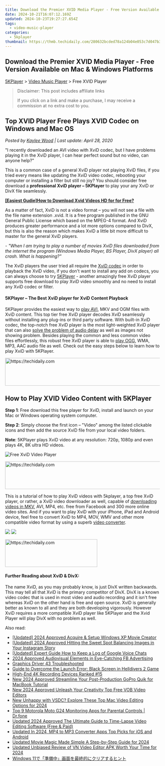 ```yaml
---
title: Download the Premier XVID Media Player - Free Version Available on Mac & Windows Platforms
date: 2024-10-21T16:07:12.169Z
updated: 2024-10-23T19:27:27.654Z
tags:
  - video-music-player
categories:
  - 5kplayer
thumbnail: https://thmb.techidaily.com/280632bcded78a124b04e053c7d047b36940366fb100b93a3444f92f9f5d3614.jpg
---
```


## Download the Premier XVID Media Player - Free Version Available on Mac & Windows Platforms

[5KPlayer](https://tools.techidaily.com/5kplayer/products/) \> [Video Music Player](https://tools.techidaily.com/5kplayer/video-music-player/) \> Free XVID Player

>  Disclaimer: This post includes affiliate links
>
>  If you click on a link and make a purchase, I may receive a commission at no extra cost to you.
>

## Top XVID Player Free Plays XVID Codec on Windows and Mac OS

 _Posted by [Kaylee Wood](https://www.quora.com/profile/Amanda-Hu-21) | Last update: April 28, 2020_

"I recently downloaded an AVI video with XviD codec, but I have problems playing it in the XviD player, I can hear perfect sound but no video, can anyone help?"

This is a common case of a general XviD player not playing XviD files, if you tried every means like updating the XviD video codec, rebooting your computer or installing a filter but still no joy? You should consider free download a **professional XviD player – 5KPlayer** to play your any XviD or DivX file seamlessly.

**[\[Easiest Gudie\]How to Download Xvid Videos HD for for Free?](https://tools.techidaily.com/5kplayer/youtube-download/)**

As a matter of fact, XviD is not a video format – you will not see a file with the file name extension .xvid. It is a free program published in the GNU General Public License which based on the MPEG-4 format. And XviD produces greater performance and a lot more options compared to DivX, but this is also the reason which makes XviD a little bit more difficult to master for the general XviD players.

_\- "When I am trying to play a number of movies XviD files downloaded from the internet the program (Windows Media Player, BS Player, DivX player) all crash. What is happening?"_ 

 The XviD players the user tried all require the [XviD codec](https://tools.techidaily.com/5kplayer/video-music-player/) in order to playback the XviD video, if you don't want to install any add on codecs, you can always choose to try [5KPlayer](https://tools.techidaily.com/5kplayer/products/) \- another amazingly free XviD player supports free download to play XviD video smoothly and no need to install any XviD codec or filter.

#### **5KPlayer – The Best XviD player for XviD Content Playback**

5KPlayer provides the easiest way to [play AVI](https://tools.techidaily.com/5kplayer/video-music-player/), MKV and OGM files with XviD content. This top tier free XviD player decodes XviD seamlessly without installing any plug-ins or third party software. With built-in XviD codec, the top-notch free XviD player is the most light-weighted XviD player that can also [solve the problem of audio delay](https://tools.techidaily.com/5kplayer/video-music-player/) as well as images not showing problem. Besides playing the common and less common video files effortlessly, this robust free XviD player is able to [play OGG](https://tools.techidaily.com/5kplayer/video-music-player/), WMA, MP3, AAC audio file as well. Check out the easy steps below to learn how to play XviD with 5KPlayer. 

<!-- affiliate ads begin -->
<a href="https://appsumo.8odi.net/c/5597632/2137378/7443" target="_top" id="2137378">
  <img src="//a.impactradius-go.com/display-ad/7443-2137378" border="0" alt="https://techidaily.com" width="600" height="90"/>
</a>
<img height="0" width="0" src="https://appsumo.8odi.net/i/5597632/2137378/7443" style="position:absolute;visibility:hidden;" border="0" />
<!-- affiliate ads end -->

## How to Play XVID Video Content with 5KPlayer

**Step 1**: Free download this free player for XviD, install and launch on your Mac or Windows operating system computer. 

**Step 2**: Simply choose the first icon – "Video" among the listed clickable icons and then add the source XviD file from your local video folders. 

**Note**: 5KPlayer plays XviD video at any resolution: 720p, 1080p and even plays 4K, 8K ultra HD videos. 

![Free XviD Video Player](https://www.5kplayer.com/video-music-player/img/free-4k-video-player-02.jpg) 

<!-- affiliate ads begin -->
<a href="https://smilemakers.pxf.io/c/5597632/2123899/26106" target="_top" id="2123899">
  <img src="//a.impactradius-go.com/display-ad/26106-2123899" border="0" alt="https://techidaily.com" width="728" height="90"/>
</a>
<img height="0" width="0" src="https://smilemakers.pxf.io/i/5597632/2123899/26106" style="position:absolute;visibility:hidden;" border="0" />
<!-- affiliate ads end -->

This is a tutorial of how to play XviD videos with 5kplayer, a top free XviD player, or rather, a XviD video downloader as well, capable of [downloading videos in MKV](https://tools.techidaily.com/5kplayer/youtube-download/), AVI, MP4, etc. free from Facebook and 300 more online video sites. And if you want to play XviD with your iPhone, iPad and Android device, feel free to convert XviD to MP4, MOV, WMV and other more compatible video format by using a superb [video converter](https://tools.techidaily.com/5kplayer/products/). 

[![](https://www.5kplayer.com/video-music-player/../button/freedownwhitewin.png)](https://tools.techidaily.com/5kplayer/products/) [![](https://www.5kplayer.com/video-music-player/../button/freedownbackmac.png)](https://tools.techidaily.com/5kplayer/products/) 

<!-- affiliate ads begin -->
<a href="https://sentrypc.7eer.net/c/5597632/398449/3022" target="_top" id="398449">
  <img src="//a.impactradius-go.com/display-ad/3022-398449" border="0" alt="https://techidaily.com" width="300" height="90"/>
</a>
<img height="0" width="0" src="https://sentrypc.7eer.net/i/5597632/398449/3022" style="position:absolute;visibility:hidden;" border="0" />
<!-- affiliate ads end -->

#### **Further Reading about XviD & DivX:**

The name XviD, as you may probably know, is just DivX written backwards. This may tell all that XviD is the primary competitor of DivX. DivX is a known video codec that is used in most video and audio recording and it isn't free whereas XviD on the other hand is free and open source. XviD is generally better as known to all and they are both developing vigorously. However XviD requires a more compatible XviD player like 5KPlayer and the Xvid Player will play DivX with no problem as well.

<ins class="adsbygoogle"
     style="display:block"
     data-ad-format="autorelaxed"
     data-ad-client="ca-pub-7571918770474297"
     data-ad-slot="1223367746"></ins>

<ins class="adsbygoogle"
     style="display:block"
     data-ad-client="ca-pub-7571918770474297"
     data-ad-slot="8358498916"
     data-ad-format="auto"
     data-full-width-responsive="true"></ins>

<span class="atpl-alsoreadstyle">Also read:</span>
<div><ul>
<li><a href="https://fox-direct.techidaily.com/updated-2024-approved-acquire-and-setup-windows-xp-movie-creator/"><u>[Updated] 2024 Approved Acquire & Setup Windows XP Movie Creator</u></a></li>
<li><a href="https://instagram-video-files.techidaily.com/updated-2024-approved-hitting-the-sweet-spot-balancing-images-in-your-instagram-story/"><u>[Updated] 2024 Approved Hitting the Sweet Spot Balancing Images in Your Instagram Story</u></a></li>
<li><a href="https://visual-screen-recording.techidaily.com/updated-expert-guide-how-to-keep-a-log-of-google-voice-chats/"><u>[Updated] Expert Guide How to Keep a Log of Google Voice Chats</u></a></li>
<li><a href="https://facebook-clips.techidaily.com/2024-approved-audiovisual-elements-in-eye-catching-fb-advertising/"><u>2024 Approved Audiovisual Elements in Eye-Catching FB Advertising</u></a></li>
<li><a href="https://network-issues.techidaily.com/graphics-driver-43-troubleshooted/"><u>Graphics Driver 43 Troubleshooted</u></a></li>
<li><a href="https://win-able.techidaily.com/guide-to-overcome-the-launch-error-black-screen-in-helldivers-2-game/"><u>Guide to Overcome the Launch Error: Black Screen in Helldivers 2 Game</u></a></li>
<li><a href="https://extra-tips.techidaily.com/high-end-4k-recording-devices-ranked-15/"><u>High-End 4K Recording Devices Ranked #15</u></a></li>
<li><a href="https://video-ai-editor.techidaily.com/new-2024-approved-streamline-your-post-production-gopro-quik-for-macbook-tutorial/"><u>New 2024 Approved Streamline Your Post-Production GoPro Quik for MacBook Tutorial</u></a></li>
<li><a href="https://video-ai-editor.techidaily.com/new-2024-approved-unleash-your-creativity-top-free-vob-video-editors/"><u>New 2024 Approved Unleash Your Creativity Top Free VOB Video Editors</u></a></li>
<li><a href="https://video-ai-editor.techidaily.com/new-unhappy-with-vsdc-explore-these-top-mac-video-editing-options-for-2024/"><u>New Unhappy with VSDC? Explore These Top Mac Video Editing Options for 2024</u></a></li>
<li><a href="https://android-location-track.techidaily.com/top-9-motorola-moto-g24-monitoring-apps-for-parental-controls-drfone-by-drfone-virtual-android/"><u>Top 9 Motorola Moto G24 Monitoring Apps for Parental Controls | Dr.fone</u></a></li>
<li><a href="https://video-ai-editor.techidaily.com/updated-2024-approved-the-ultimate-guide-to-time-lapse-video-editing-software-free-and-paid/"><u>Updated 2024 Approved The Ultimate Guide to Time-Lapse Video Editing Software (Free & Paid)</u></a></li>
<li><a href="https://video-ai-editor.techidaily.com/updated-in-2024-mp4-to-mp3-converter-apps-top-picks-for-ios-and-android/"><u>Updated In 2024, MP4 to MP3 Converter Apps Top Picks for iOS and Android</u></a></li>
<li><a href="https://video-ai-editor.techidaily.com/updated-movie-magic-made-simple-a-step-by-step-guide-for-2024/"><u>Updated Movie Magic Made Simple A Step-by-Step Guide for 2024</u></a></li>
<li><a href="https://video-ai-editor.techidaily.com/updated-unbiased-review-of-vn-video-editor-apk-worth-your-time-for-2024/"><u>Updated Unbiased Review of VN Video Editor APK Worth Your Time for 2024</u></a></li>
<li><a href="https://win-fantastic.techidaily.com/1728481606261-windows-11/"><u>Windows 11で「準備中」画面を最終的にクリアするヒント</u></a></li>
</ul></div>

